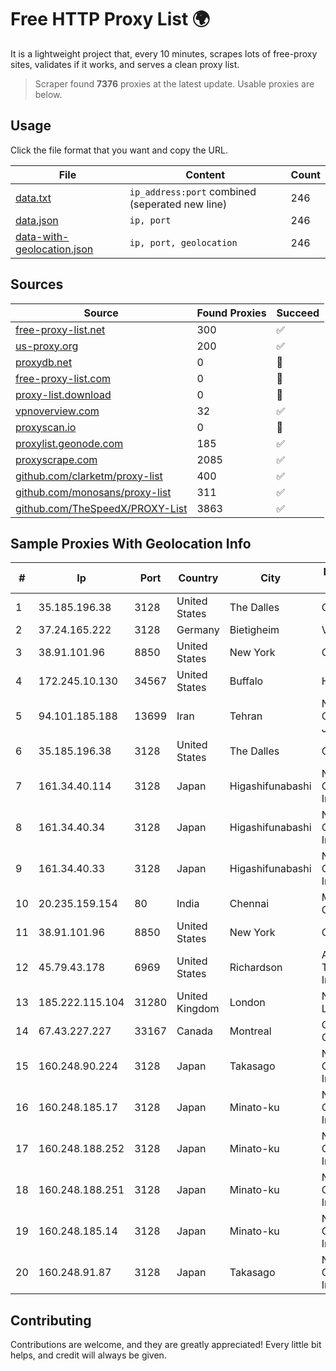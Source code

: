 
# Free HTTP Proxy List 🌍

It is a lightweight project that, every 10 minutes, scrapes lots of free-proxy sites, validates if it works, and serves a clean proxy list.


> Scraper found **7376** proxies at the latest update. Usable proxies are below.

## Usage

Click the file format that you want and copy the URL.


|File|Content|Count|
|----|-------|-----|
|[data.txt](https://raw.githubusercontent.com/themiralay/Proxy-List-World/master/data.txt)|`ip_address:port` combined (seperated new line)|246|
|[data.json](https://raw.githubusercontent.com/themiralay/Proxy-List-World/master/data.json)|`ip, port`|246|
|[data-with-geolocation.json](https://raw.githubusercontent.com/themiralay/Proxy-List-World/master/data-with-geolocation.json)|`ip, port, geolocation`|246|

## Sources

|Source|Found Proxies|Succeed|
|------|-------------|-------|
|[free-proxy-list.net](https://free-proxy-list.net)|300|✅|
|[us-proxy.org](https://www.us-proxy.org)|200|✅|
|[proxydb.net](http://proxydb.net)|0|🚫|
|[free-proxy-list.com](https://free-proxy-list.com/?page=&port=&type%5B%5D=http&type%5B%5D=https&up_time=0&search=Search)|0|🚫|
|[proxy-list.download](https://www.proxy-list.download/HTTP)|0|🚫|
|[vpnoverview.com](https://vpnoverview.com/privacy/anonymous-browsing/free-proxy-servers)|32|✅|
|[proxyscan.io](https://www.proxyscan.io)|0|🚫|
|[proxylist.geonode.com](https://proxylist.geonode.com/api/proxy-list?limit=300&page=1&sort_by=lastChecked&sort_type=desc&protocols=http,https)|185|✅|
|[proxyscrape.com](https://api.proxyscrape.com/v2/?request=displayproxies&protocol=http&timeout=10000&country=all&ssl=all&anonymity=all)|2085|✅|
|[github.com/clarketm/proxy-list](https://raw.githubusercontent.com/clarketm/proxy-list/master/proxy-list-raw.txt)|400|✅|
|[github.com/monosans/proxy-list](https://raw.githubusercontent.com/monosans/proxy-list/main/proxies/http.txt)|311|✅|
|[github.com/TheSpeedX/PROXY-List](https://raw.githubusercontent.com/TheSpeedX/PROXY-List/master/http.txt)|3863|✅|


## Sample Proxies With Geolocation Info

|#|Ip|Port|Country|City|Internet Service Provider|
|-|--|----|-------|----|-------------------------|
|1|35.185.196.38|3128|United States|The Dalles|Google LLC|
|2|37.24.165.222|3128|Germany|Bietigheim|Vodafone|
|3|38.91.101.96|8850|United States|New York|GTHost|
|4|172.245.10.130|34567|United States|Buffalo|HostPapa|
|5|94.101.185.188|13699|Iran|Tehran|Noyan Abr Arvan Co. ( Private Joint Stock)|
|6|35.185.196.38|3128|United States|The Dalles|Google LLC|
|7|161.34.40.114|3128|Japan|Higashifunabashi|NTT PC Communications, Inc.|
|8|161.34.40.34|3128|Japan|Higashifunabashi|NTT PC Communications, Inc.|
|9|161.34.40.33|3128|Japan|Higashifunabashi|NTT PC Communications, Inc.|
|10|20.235.159.154|80|India|Chennai|Microsoft Corporation|
|11|38.91.101.96|8850|United States|New York|GTHost|
|12|45.79.43.178|6969|United States|Richardson|Akamai Technologies, Inc.|
|13|185.222.115.104|31280|United Kingdom|London|Netwise Hosting Ltd|
|14|67.43.227.227|33167|Canada|Montreal|GloboTech Communications|
|15|160.248.90.224|3128|Japan|Takasago|NTT PC Communications, Inc.|
|16|160.248.185.17|3128|Japan|Minato-ku|NTT PC Communications, Inc.|
|17|160.248.188.252|3128|Japan|Minato-ku|NTT PC Communications, Inc.|
|18|160.248.188.251|3128|Japan|Minato-ku|NTT PC Communications, Inc.|
|19|160.248.185.14|3128|Japan|Minato-ku|NTT PC Communications, Inc.|
|20|160.248.91.87|3128|Japan|Takasago|NTT PC Communications, Inc.|



## Contributing

Contributions are welcome, and they are greatly appreciated! Every
little bit helps, and credit will always be given.

